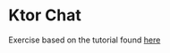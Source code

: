 # Ktor Chat
Exercise based on the tutorial found [here](https://ktor.io/quickstart/guides/chat.html)
